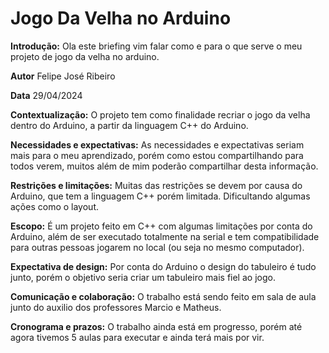 # Jogo Da Velha no Arduino

**Introdução:**
 Ola este briefing vim falar como e para o que serve o meu projeto de jogo da velha no arduino.

 **Autor**
 Felipe José Ribeiro

**Data**
29/04/2024

 **Contextualização:**
 O projeto tem como finalidade recriar o jogo da velha dentro do Arduino, a partir da linguagem C++ do Arduino.
 
 **Necessidades e expectativas:** 
 As necessidades e expectativas seriam mais para o meu aprendizado, porém como estou compartilhando para todos verem, muitos além de mim poderão compartilhar desta informação.

 **Restrições e limitações:**
 Muitas das restrições se devem por causa do Arduino, que tem a linguagem C++ porém limitada. Dificultando algumas ações como o layout.

 **Escopo:**
 É um projeto feito em C++ com algumas limitações por conta do Arduino, além de ser executado totalmente na serial e tem compatibilidade para outras pessoas jogarem no local (ou seja no mesmo computador).

 **Expectativa de design:**
 Por conta do Arduino o design do tabuleiro é tudo junto, porém o objetivo seria criar um tabuleiro mais fiel ao jogo.

 **Comunicação e colaboração:**
 O trabalho está sendo feito em sala de aula junto do auxilio dos professores Marcio e Matheus.

 **Cronograma e prazos:**
 O trabalho ainda está em progresso, porém até agora tivemos 5 aulas para executar e ainda terá mais por vir.
